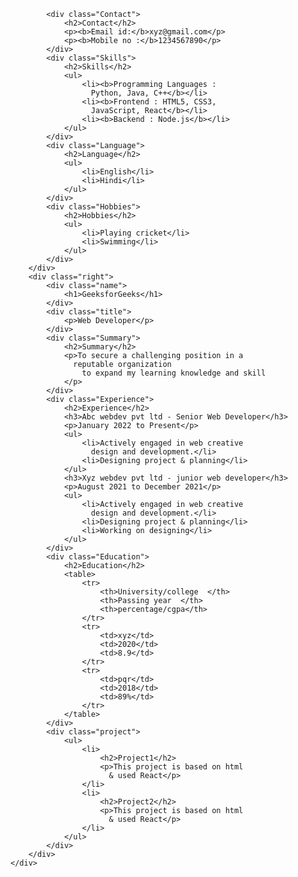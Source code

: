 <html lang="en">
 
<head>
    <meta charset="UTF-8">
    <meta http-equiv="X-UA-Compatible" content="IE=edge">
    <meta name="viewport"
          content="width=device-width, initial-scale=1.0">
    <link rel="stylesheet" href="resume.css">
</head>
 
<body>
   
            <div class="Contact">
                <h2>Contact</h2>
                <p><b>Email id:</b>xyz@gmail.com</p>
                <p><b>Mobile no :</b>1234567890</p>
            </div>
            <div class="Skills">
                <h2>Skills</h2>
                <ul>
                    <li><b>Programming Languages :
                      Python, Java, C++</b></li>
                    <li><b>Frontend : HTML5, CSS3,
                      JavaScript, React</b></li>
                    <li><b>Backend : Node.js</b></li>
                </ul>
            </div>
            <div class="Language">
                <h2>Language</h2>
                <ul>
                    <li>English</li>
                    <li>Hindi</li>
                </ul>
            </div>
            <div class="Hobbies">
                <h2>Hobbies</h2>
                <ul>
                    <li>Playing cricket</li>
                    <li>Swimming</li>
                </ul>
            </div>
        </div>
        <div class="right">
            <div class="name">
                <h1>GeeksforGeeks</h1>
            </div>
            <div class="title">
                <p>Web Developer</p>
            </div>
            <div class="Summary">
                <h2>Summary</h2>
                <p>To secure a challenging position in a
                  reputable organization
                    to expand my learning knowledge and skill
                </p>
            </div>
            <div class="Experience">
                <h2>Experience</h2>
                <h3>Abc webdev pvt ltd - Senior Web Developer</h3>
                <p>January 2022 to Present</p>
                <ul>
                    <li>Actively engaged in web creative
                      design and development.</li>
                    <li>Designing project & planning</li>
                </ul>
                <h3>Xyz webdev pvt ltd - junior web developer</h3>
                <p>August 2021 to December 2021</p>
                <ul>
                    <li>Actively engaged in web creative
                      design and development.</li>
                    <li>Designing project & planning</li>
                    <li>Working on designing</li>
                </ul>
            </div>
            <div class="Education">
                <h2>Education</h2>
                <table>
                    <tr>
                        <th>University/college  </th>
                        <th>Passing year  </th>
                        <th>percentage/cgpa</th>
                    </tr>
                    <tr>
                        <td>xyz</td>
                        <td>2020</td>
                        <td>8.9</td>
                    </tr>
                    <tr>
                        <td>pqr</td>
                        <td>2018</td>
                        <td>89%</td>
                    </tr>
                </table>
            </div>
            <div class="project">
                <ul>
                    <li>
                        <h2>Project1</h2>
                        <p>This project is based on html
                          & used React</p>
                    </li>
                    <li>
                        <h2>Project2</h2>
                        <p>This project is based on html
                          & used React</p>
                    </li>
                </ul>
            </div>
        </div>
    </div>
</body>
 
</html>
